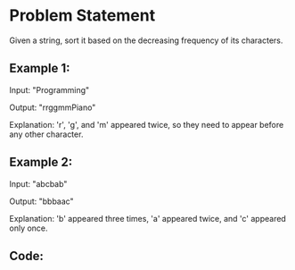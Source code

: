 # Problem Statement

Given a string, sort it based on the decreasing frequency of its characters.

## Example 1:

Input: "Programming"

Output: "rrggmmPiano"

Explanation: 'r', 'g', and 'm' appeared twice, so they need to appear before any other character.

## Example 2:

Input: "abcbab"

Output: "bbbaac"

Explanation: 'b' appeared three times, 'a' appeared twice, and 'c' appeared only once.

## Code:
```python3

```
